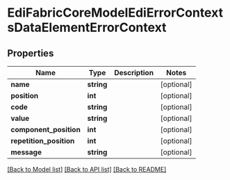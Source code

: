 # EdiFabricCoreModelEdiErrorContextsDataElementErrorContext

## Properties
Name | Type | Description | Notes
------------ | ------------- | ------------- | -------------
**name** | **string** |  | [optional] 
**position** | **int** |  | [optional] 
**code** | **string** |  | [optional] 
**value** | **string** |  | [optional] 
**component_position** | **int** |  | [optional] 
**repetition_position** | **int** |  | [optional] 
**message** | **string** |  | [optional] 

[[Back to Model list]](../README.md#documentation-for-models) [[Back to API list]](../README.md#documentation-for-api-endpoints) [[Back to README]](../README.md)


